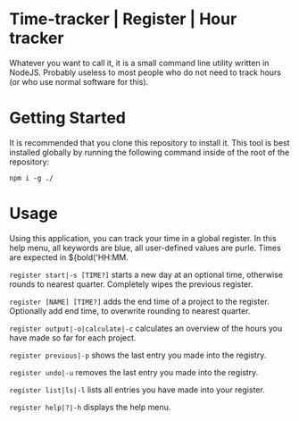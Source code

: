# Time-tracker | Register | Hour tracker
Whatever you want to call it, it is a small command line utility written in NodeJS. Probably useless to most people 
who do not need to track hours (or who use normal software for this).

# Getting Started
It is recommended that you clone this repository to install it. This tool is best installed globally by running
the following command inside of the root of the repository:

```npm i -g ./```

# Usage
Using this application, you can track your time in a global register. In this help menu,
all keywords are blue, all user-defined values are purle. Times are expected in ${bold('HH:MM.
 
```register start|-s [TIME?]```
starts a new day at an optional time, otherwise 
rounds to nearest quarter. Completely wipes the 
previous register.

```register [NAME] [TIME?]```
adds the end time of a project to the register. 
Optionally add end time, to overwrite rounding to 
nearest quarter.

```register output|-o|calculate|-c```
calculates an overview of the hours you have made so
far for each project.

```register previous|-p```
shows the last entry you made into the registry.

```register undo|-u```
removes the last entry you made into the registry.

```register list|ls|-l```
lists all entries you have made into your register.
  
```register help|?|-h```
displays the help menu.